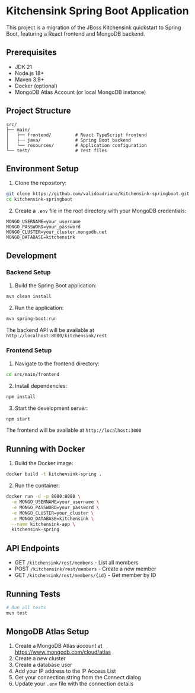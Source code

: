 # Kitchensink Spring Boot Application

This project is a migration of the JBoss Kitchensink quickstart to Spring Boot, featuring a React frontend and MongoDB backend.

## Prerequisites

- JDK 21
- Node.js 18+
- Maven 3.9+
- Docker (optional)
- MongoDB Atlas Account (or local MongoDB instance)

## Project Structure

```
src/
├── main/
│   ├── frontend/         # React TypeScript frontend
│   ├── java/             # Spring Boot backend
│   └── resources/        # Application configuration
└── test/                 # Test files
```

## Environment Setup

1. Clone the repository:
```bash
git clone https://github.com/validoadriana/kitchensink-springboot.git
cd kitchensink-springboot
```

2. Create a `.env` file in the root directory with your MongoDB credentials:
```properties
MONGO_USERNAME=your_username
MONGO_PASSWORD=your_password
MONGO_CLUSTER=your_cluster.mongodb.net
MONGO_DATABASE=kitchensink
```

## Development

### Backend Setup

1. Build the Spring Boot application:
```bash
mvn clean install
```

2. Run the application:
```bash
mvn spring-boot:run
```

The backend API will be available at `http://localhost:8080/kitchensink/rest`

### Frontend Setup

1. Navigate to the frontend directory:
```bash
cd src/main/frontend
```

2. Install dependencies:
```bash
npm install
```

3. Start the development server:
```bash
npm start
```

The frontend will be available at `http://localhost:3000`

## Running with Docker

1. Build the Docker image:
```bash
docker build -t kitchensink-spring .
```

2. Run the container:
```bash
docker run -d -p 8080:8080 \
  -e MONGO_USERNAME=your_username \
  -e MONGO_PASSWORD=your_password \
  -e MONGO_CLUSTER=your_cluster \
  -e MONGO_DATABASE=kitchensink \
  --name kitchensink-app \
  kitchensink-spring
```

## API Endpoints

- GET `/kitchensink/rest/members` - List all members
- POST `/kitchensink/rest/members` - Create a new member
- GET `/kitchensink/rest/members/{id}` - Get member by ID

## Running Tests

```bash
# Run all tests
mvn test
```

## MongoDB Atlas Setup

1. Create a MongoDB Atlas account at https://www.mongodb.com/cloud/atlas
2. Create a new cluster
3. Create a database user
4. Add your IP address to the IP Access List
5. Get your connection string from the Connect dialog
6. Update your `.env` file with the connection details
